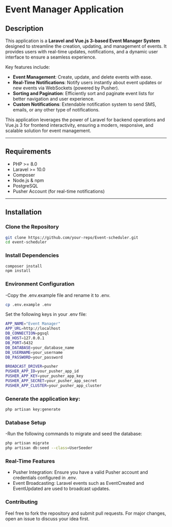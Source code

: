 # Event Manager Application

## Description

This application is a **Laravel and Vue.js 3-based Event Manager System** designed to streamline the creation, updating, and management of events. It provides users with real-time updates, notifications, and a dynamic user interface to ensure a seamless experience. 

Key features include:  
- **Event Management**: Create, update, and delete events with ease.  
- **Real-Time Notifications**: Notify users instantly about event updates or new events via WebSockets (powered by Pusher).  
- **Sorting and Pagination**: Efficiently sort and paginate event lists for better navigation and user experience.  
- **Custom Notifications**: Extendable notification system to send SMS, emails, or any other type of notifications.  

This application leverages the power of Laravel for backend operations and Vue.js 3 for frontend interactivity, ensuring a modern, responsive, and scalable solution for event management.

---

## Requirements

- PHP >= 8.0
- Laravel >= 10.0
- Composer
- Node.js & npm
- PostgreSQL
- Pusher Account (for real-time notifications)

---

## Installation

### Clone the Repository

```bash
git clone https://github.com/your-repo/Event-scheduler.git
cd event-scheduler
 ```
### Install Dependencies

```bash
composer install
npm install
 ```

### Environment Configuration
-Copy the .env.example file and rename it to .env.
```bash
cp .env.example .env
 ```

Set the following keys in your .env file:
```bash
APP_NAME="Event Manager"
APP_URL=http://localhost
DB_CONNECTION=pgsql
DB_HOST=127.0.0.1
DB_PORT=5432
DB_DATABASE=your_database_name
DB_USERNAME=your_username
DB_PASSWORD=your_password

BROADCAST_DRIVER=pusher
PUSHER_APP_ID=your_pusher_app_id
PUSHER_APP_KEY=your_pusher_app_key
PUSHER_APP_SECRET=your_pusher_app_secret
PUSHER_APP_CLUSTER=your_pusher_app_cluster
 ```
### Generate the application key:
```bash
php artisan key:generate
 ```

### Database Setup
-Run the following commands to migrate and seed the database:
```bash
php artisan migrate
php artisan db:seed --class=UserSeeder
 ```
### Real-Time Features
- Pusher Integration: Ensure you have a valid Pusher account and credentials configured in .env.
- Event Broadcasting: Laravel events such as EventCreated and EventUpdated are used to broadcast updates.

### Contributing
Feel free to fork the repository and submit pull requests. For major changes, open an issue to discuss your idea first.
